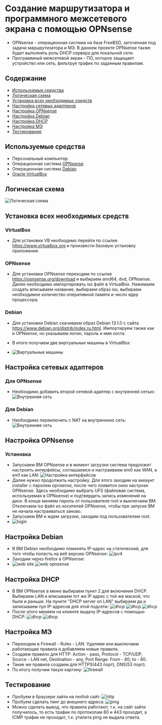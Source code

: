 # Создание маршрутизатора и программного межсетевого экрана с помощью OPNsense
- OPNsense - операционная система на базе FreeBSD, заточенная под задачи маршрутизатора и МЭ. В данном проекте OPNsense также будет выполнять роль DHCP сервера для локальной сети.
- Программный межсетевой экран - ПО, которое защищает устройство или сеть, фильтруя трафик по заданным правилам.

## Содержание
- [Используемые средства](#используемые-средства)
- [Логическая схема](#логическая-схема)
- [Установка всех необходимых средств](#установка-всех-необходимых-средств)
- [Настройка сетевых адаптеров](#настройка-сетевых-адаптеров)
- [Настройка OPNsense](#настройка-opnsense)
- [Настройка Debian](#настройка-debian)
- [Настройка DHCP](#настройка-dhcp)
- [Настройка МЭ](#настройка-мэ)
- [Тестирование](#тестирование)

## Используемые средства
- Персональный компьютер
- Операционная система [OPNsense](https://opnsense.org/download)
- Операционная система [Debian](https://www.debian.org/distrib/index.ru.html)
- [Oracle VirtualBox](https://www.virtualbox.org)


## Логическая схема
![Логическая схема](https://github.com/notforhealth/Network-engineering/blob/main/VM_OPNsense/images/logical_scheme.png)


## Установка всех необходимых средств
### VirtualBox
- Для установки VB необходимо перейти по ссылке https://www.virtualbox.org и произвести базовую установку приложения.
### OPNsense
- Для установки OPNsense переходим по ссылке https://opnsense.org/download и выбираем amd64, dvd, OPNsense. Далее необходимо импортировать iso файл в VirtualBox. Нажимаем создать вписываем название, выбираем образ iso, выбираем необходимое количество оперативной памяти и число ядер процессора.
### Debian
- Для установки Debian скачиваем образ Debian 13.1.0 с сайта https://www.debian.org/distrib/index.ru.html. Импортируем также как и OPNsense, но указываем логин, пароль и имя хоста.
- В итоге получаем две виртуальные машины в VirtualBox:

- ![Виртуальные машины](https://github.com/notforhealth/Network-engineering/blob/main/VM_OPNsense/images/VM.png)

## Настройка сетевых адаптеров
### Для OPNsense
- Необходимо добавить второй сетевой адаптер с внутренней сетью:
![Внутренняя сеть](https://github.com/notforhealth/Network-engineering/blob/main/VM_OPNsense/images/adapter_opnsense_first.png)
### Для Debian
- Необходимо переключить с NAT на внутреннюю сеть:
![Внутренняя сеть](https://github.com/notforhealth/Network-engineering/blob/main/VM_OPNsense/images/adapter_debian.png)


## Настройка OPNsense
### Установка
- Запускаем ВМ OPNsense и в момент загрузки система предложит настроить интерфейсы, соглашаемся и настраиваем em0 как WAN, а em1 как LAN:
![Настройка интерфейсов](https://github.com/notforhealth/Network-engineering/blob/main/VM_OPNsense/images/OPNsense/interfaces.png)
- Далее нужно продолжить настройку. Для этого заходим на аккаунт installer с паролем opnsense, после чего появится окно настроек OPNsense. Здесь необходимо выбрать UFS (файловая система, используемая в OPNsense) и подтвердить запись изменений на диск. В конце меняем пароль от пользователя root и выключаем ВМ. Отключаем iso файл из носителей OPNsense, чтобы при запуске ВМ не начала настраиваться заново.
- Запускаем ВМ и ждем загрузки, заходим под пользователем root.
- ![login](https://github.com/notforhealth/Network-engineering/blob/main/VM_OPNsense/images/OPNsense/login.png)
## Настройка Debian
- В ВМ Debian необходимо поменять IP-адрес на статический, для того чтобы попасть на веб версию OPNsense:
![ipv4](https://github.com/notforhealth/Network-engineering/blob/main/VM_OPNsense/images/debian/debian_changing_IP.png)
- Заходим через firefox в OPNsense:
- ![web site](https://github.com/notforhealth/Network-engineering/blob/main/VM_OPNsense/images/debian/debian_connection.png)
![web opnsense](https://github.com/notforhealth/Network-engineering/blob/main/VM_OPNsense/images/debian/login_OPNsense_web.png)


## Настройка DHCP
- В ВМ OPNsense в меню выбираем пункт 2 для включения DHCP. Выбираем LAN и вписываем тот же IP адрес с той же маской, что были и раньше. На пункте "DHCP server on LAN" выбираем да и записываем пул IP-адресов для этой подсети:
![dhcp](https://github.com/notforhealth/Network-engineering/blob/main/VM_OPNsense/images/OPNsense/OPNsense_changin_LAN_IP.png)
![dhcp](https://github.com/notforhealth/Network-engineering/blob/main/VM_OPNsense/images/OPNsense/OPNsense_changin_LAN_IP_2.png)
![dhcp](https://github.com/notforhealth/Network-engineering/blob/main/VM_OPNsense/images/OPNsense/OPNsense_changin_LAN_IP_3.png)
- После этого меняем на клиенте выдачу IP-адресов с помощью DHCP:
![dhcp](https://github.com/notforhealth/Network-engineering/blob/main/VM_OPNsense/images/debian/debian_changing_IP_DHCP.png)
![dhcp](https://github.com/notforhealth/Network-engineering/blob/main/VM_OPNsense/images/debian/debian_netrwork.png)
## Настройка МЭ
- Переходим в Firewall - Rules - LAN. Удаляем или выключаем работающие правила и добавляем новые правила.
- Создаем правило для HTTP: Action - pass, Protocol - TCP/UDP, Source - LAN net, Destination - any, Port Range: From - 80; to - 80.
- Такие же правила создаем для HTTPS(443 порт), DNS(53 порт).
- По итогу получим такую картину:
![firewall](https://github.com/notforhealth/Network-engineering/blob/main/VM_OPNsense/images/debian/firewall_LAN_rules.png)
## Тестирование
- Пробуем в браузере зайти на любой сайт:
![http](https://github.com/notforhealth/Network-engineering/blob/main/VM_OPNsense/images/debian/rules_test.png)
- Пробуем сделать пинг до внешнего адреса:
![ping](https://github.com/notforhealth/Network-engineering/blob/main/VM_OPNsense/images/debian/icmp_test.png)
- Можно сделать вывод, что правила работают, т.к. на сайт зайти получилось, то есть трафик по протоколам 80 и 443 проходит, а ICMP трафик не проходит, т.к. утилита ping не выдала ответа.













